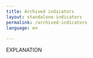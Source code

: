 ```yaml
---
title: Archived indicators
layout: standalone-indicators
permalink: /archived-indicators
language: en
 
---
```

EXPLANATION
